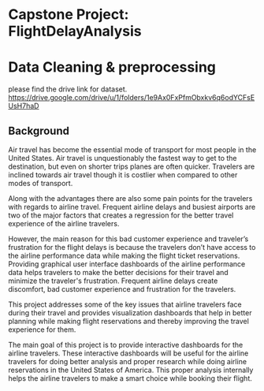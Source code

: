 # Capstone Project: FlightDelayAnalysis



# Data Cleaning & preprocessing
please find the drive link for dataset.
https://drive.google.com/drive/u/1/folders/1e9Ax0FxPfmObxkv6q6odYCFsEUsH7haD


## Background

Air travel has become the essential mode of transport for most people in the United States. Air travel is unquestionably the fastest way to get to the destination, but even on shorter trips planes are often quicker. Travelers are inclined towards air travel though it is costlier when compared to other modes of transport. 

Along with the advantages there are also some pain points for the travelers with regards to airline travel. Frequent airline delays and busiest airports are two of the major factors that creates a regression for the better travel experience of the airline travelers.

However, the main reason for this bad customer experience and traveler’s frustration for the flight delays is because the travelers don’t have access to the airline performance data while making the flight ticket reservations. Providing graphical user interface dashboards of the airline performance data helps travelers to make the better decisions for their travel and minimize the traveler's frustration. Frequent airline delays create discomfort, bad customer experience and frustration for the travelers. 

This project addresses some of the key issues that airline travelers face during their travel and provides visualization dashboards that help in better planning while making flight reservations and thereby improving the travel experience for them.

The main goal of this project is to provide interactive dashboards for the airline travelers. These interactive dashboards will be useful for the airline travelers for doing better analysis and proper research while doing airline reservations in the United States of America. This proper analysis internally helps the airline travelers to make a smart choice while booking their flight.




